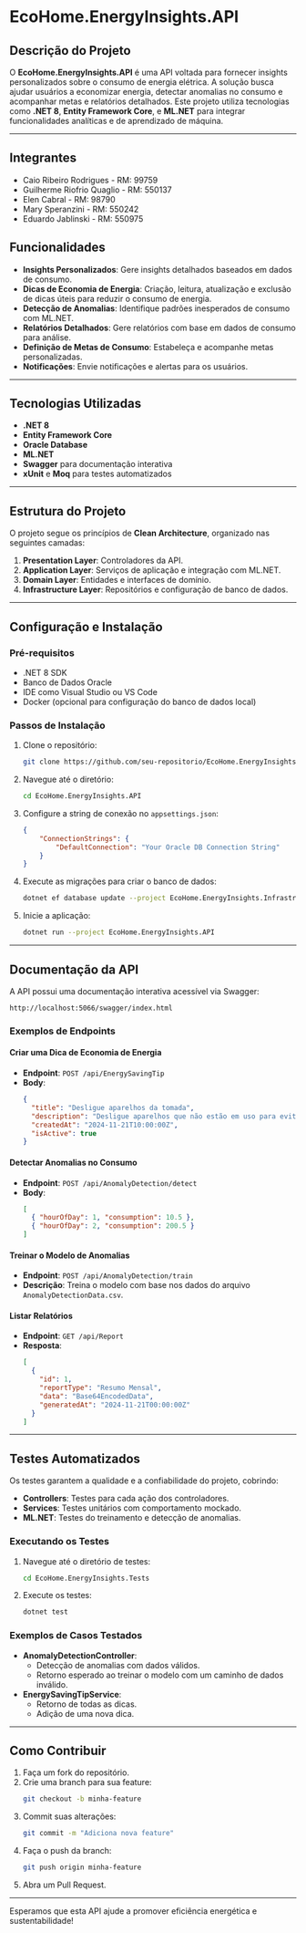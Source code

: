 
# EcoHome.EnergyInsights.API

## Descrição do Projeto

O **EcoHome.EnergyInsights.API** é uma API voltada para fornecer insights personalizados sobre o consumo de energia elétrica. A solução busca ajudar usuários a economizar energia, detectar anomalias no consumo e acompanhar metas e relatórios detalhados. Este projeto utiliza tecnologias como **.NET 8**, **Entity Framework Core**, e **ML.NET** para integrar funcionalidades analíticas e de aprendizado de máquina.

---

## Integrantes

- Caio Ribeiro Rodrigues - RM: 99759
- Guilherme Riofrio Quaglio - RM: 550137
- Elen Cabral - RM: 98790
- Mary Speranzini - RM: 550242
- Eduardo Jablinski - RM: 550975 

## Funcionalidades

- **Insights Personalizados**: Gere insights detalhados baseados em dados de consumo.
- **Dicas de Economia de Energia**: Criação, leitura, atualização e exclusão de dicas úteis para reduzir o consumo de energia.
- **Detecção de Anomalias**: Identifique padrões inesperados de consumo com ML.NET.
- **Relatórios Detalhados**: Gere relatórios com base em dados de consumo para análise.
- **Definição de Metas de Consumo**: Estabeleça e acompanhe metas personalizadas.
- **Notificações**: Envie notificações e alertas para os usuários.

---

## Tecnologias Utilizadas

- **.NET 8**
- **Entity Framework Core**
- **Oracle Database**
- **ML.NET**
- **Swagger** para documentação interativa
- **xUnit** e **Moq** para testes automatizados

---

## Estrutura do Projeto

O projeto segue os princípios de **Clean Architecture**, organizado nas seguintes camadas:

1. **Presentation Layer**: Controladores da API.
2. **Application Layer**: Serviços de aplicação e integração com ML.NET.
3. **Domain Layer**: Entidades e interfaces de domínio.
4. **Infrastructure Layer**: Repositórios e configuração de banco de dados.

---

## Configuração e Instalação

### Pré-requisitos

- .NET 8 SDK
- Banco de Dados Oracle
- IDE como Visual Studio ou VS Code
- Docker (opcional para configuração do banco de dados local)

### Passos de Instalação

1. Clone o repositório:
   ```bash
   git clone https://github.com/seu-repositorio/EcoHome.EnergyInsights.API.git
   ```
2. Navegue até o diretório:
   ```bash
   cd EcoHome.EnergyInsights.API
   ```
3. Configure a string de conexão no `appsettings.json`:
   ```json
   {
       "ConnectionStrings": {
           "DefaultConnection": "Your Oracle DB Connection String"
       }
   }
   ```
4. Execute as migrações para criar o banco de dados:
   ```bash
   dotnet ef database update --project EcoHome.EnergyInsights.Infrastructure.Data --startup-project EcoHome.EnergyInsights.API
   ```
5. Inicie a aplicação:
   ```bash
   dotnet run --project EcoHome.EnergyInsights.API
   ```

---

## Documentação da API

A API possui uma documentação interativa acessível via Swagger:

```
http://localhost:5066/swagger/index.html
```

### Exemplos de Endpoints

#### Criar uma Dica de Economia de Energia
- **Endpoint**: `POST /api/EnergySavingTip`  
- **Body**:
  ```json
  {
    "title": "Desligue aparelhos da tomada",
    "description": "Desligue aparelhos que não estão em uso para evitar desperdício.",
    "createdAt": "2024-11-21T10:00:00Z",
    "isActive": true
  }
  ```

#### Detectar Anomalias no Consumo
- **Endpoint**: `POST /api/AnomalyDetection/detect`  
- **Body**:
  ```json
  [
    { "hourOfDay": 1, "consumption": 10.5 },
    { "hourOfDay": 2, "consumption": 200.5 }
  ]
  ```

#### Treinar o Modelo de Anomalias
- **Endpoint**: `POST /api/AnomalyDetection/train`  
- **Descrição**: Treina o modelo com base nos dados do arquivo `AnomalyDetectionData.csv`.

#### Listar Relatórios
- **Endpoint**: `GET /api/Report`  
- **Resposta**:
  ```json
  [
    {
      "id": 1,
      "reportType": "Resumo Mensal",
      "data": "Base64EncodedData",
      "generatedAt": "2024-11-21T00:00:00Z"
    }
  ]
  ```

---

## Testes Automatizados

Os testes garantem a qualidade e a confiabilidade do projeto, cobrindo:

- **Controllers**: Testes para cada ação dos controladores.
- **Services**: Testes unitários com comportamento mockado.
- **ML.NET**: Testes do treinamento e detecção de anomalias.

### Executando os Testes

1. Navegue até o diretório de testes:
   ```bash
   cd EcoHome.EnergyInsights.Tests
   ```
2. Execute os testes:
   ```bash
   dotnet test
   ```

### Exemplos de Casos Testados

- **AnomalyDetectionController**:
  - Detecção de anomalias com dados válidos.
  - Retorno esperado ao treinar o modelo com um caminho de dados inválido.
- **EnergySavingTipService**:
  - Retorno de todas as dicas.
  - Adição de uma nova dica.

---

## Como Contribuir

1. Faça um fork do repositório.
2. Crie uma branch para sua feature:
   ```bash
   git checkout -b minha-feature
   ```
3. Commit suas alterações:
   ```bash
   git commit -m "Adiciona nova feature"
   ```
4. Faça o push da branch:
   ```bash
   git push origin minha-feature
   ```
5. Abra um Pull Request.

---

Esperamos que esta API ajude a promover eficiência energética e sustentabilidade!
